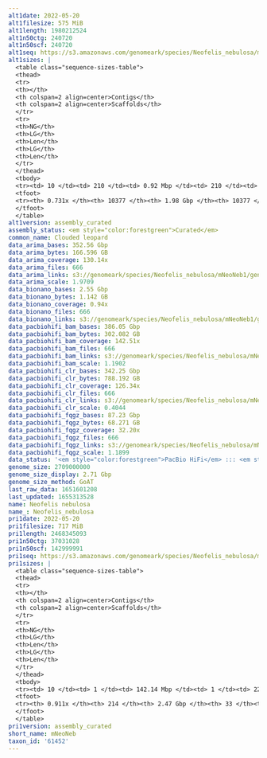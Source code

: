 ```yaml
---
alt1date: 2022-05-20
alt1filesize: 575 MiB
alt1length: 1980212524
alt1n50ctg: 240720
alt1n50scf: 240720
alt1seq: https://s3.amazonaws.com/genomeark/species/Neofelis_nebulosa/mNeoNeb1/assembly_curated/mNeoNeb1.alt.cur.20220520.fasta.gz
alt1sizes: |
  <table class="sequence-sizes-table">
  <thead>
  <tr>
  <th></th>
  <th colspan=2 align=center>Contigs</th>
  <th colspan=2 align=center>Scaffolds</th>
  </tr>
  <tr>
  <th>NG</th>
  <th>LG</th>
  <th>Len</th>
  <th>LG</th>
  <th>Len</th>
  </tr>
  </thead>
  <tbody>
  <tr><td> 10 </td><td> 210 </td><td> 0.92 Mbp </td><td> 210 </td><td> 0.92 Mbp </td></tr>  <tr><td> 20 </td><td> 574 </td><td> 0.62 Mbp </td><td> 574 </td><td> 0.62 Mbp </td></tr>  <tr><td> 30 </td><td> 1082 </td><td> 460.02 Kbp </td><td> 1082 </td><td> 460.02 Kbp </td></tr>  <tr><td> 40 </td><td> 1765 </td><td> 342.35 Kbp </td><td> 1765 </td><td> 342.35 Kbp </td></tr>  <tr style="background-color:#cccccc;"><td> 50 </td><td> 2707 </td><td> 240.72 Kbp </td><td> 2707 </td><td> 240.72 Kbp </td></tr>  <tr><td> 60 </td><td> 4145 </td><td> 144.32 Kbp </td><td> 4145 </td><td> 144.32 Kbp </td></tr>  <tr><td> 70 </td><td> 7484 </td><td> 41.70 Kbp </td><td> 7484 </td><td> 41.70 Kbp </td></tr>  <tr><td> 80 </td><td> 0 </td><td>  </td><td> 0 </td><td>  </td></tr>  <tr><td> 90 </td><td> 0 </td><td>  </td><td> 0 </td><td>  </td></tr>  <tr><td> 100 </td><td> 0 </td><td>  </td><td> 0 </td><td>  </td></tr>  </tbody>
  <tfoot>
  <tr><th> 0.731x </th><th> 10377 </th><th> 1.98 Gbp </th><th> 10377 </th><th> 1.98 Gbp </th></tr>
  </tfoot>
  </table>
alt1version: assembly_curated
assembly_status: <em style="color:forestgreen">Curated</em>
common_name: Clouded leopard
data_arima_bases: 352.56 Gbp
data_arima_bytes: 166.596 GB
data_arima_coverage: 130.14x
data_arima_files: 666
data_arima_links: s3://genomeark/species/Neofelis_nebulosa/mNeoNeb1/genomic_data/arima/<br>
data_arima_scale: 1.9709
data_bionano_bases: 2.55 Gbp
data_bionano_bytes: 1.142 GB
data_bionano_coverage: 0.94x
data_bionano_files: 666
data_bionano_links: s3://genomeark/species/Neofelis_nebulosa/mNeoNeb1/genomic_data/bionano/<br>
data_pacbiohifi_bam_bases: 386.05 Gbp
data_pacbiohifi_bam_bytes: 302.082 GB
data_pacbiohifi_bam_coverage: 142.51x
data_pacbiohifi_bam_files: 666
data_pacbiohifi_bam_links: s3://genomeark/species/Neofelis_nebulosa/mNeoNeb1/genomic_data/pacbio_hifi/<br>
data_pacbiohifi_bam_scale: 1.1902
data_pacbiohifi_clr_bases: 342.25 Gbp
data_pacbiohifi_clr_bytes: 788.192 GB
data_pacbiohifi_clr_coverage: 126.34x
data_pacbiohifi_clr_files: 666
data_pacbiohifi_clr_links: s3://genomeark/species/Neofelis_nebulosa/mNeoNeb1/genomic_data/pacbio_hifi/<br>
data_pacbiohifi_clr_scale: 0.4044
data_pacbiohifi_fqgz_bases: 87.23 Gbp
data_pacbiohifi_fqgz_bytes: 68.271 GB
data_pacbiohifi_fqgz_coverage: 32.20x
data_pacbiohifi_fqgz_files: 666
data_pacbiohifi_fqgz_links: s3://genomeark/species/Neofelis_nebulosa/mNeoNeb1/genomic_data/pacbio_hifi/<br>
data_pacbiohifi_fqgz_scale: 1.1899
data_status: '<em style="color:forestgreen">PacBio HiFi</em> ::: <em style="color:forestgreen">Bionano</em> ::: <em style="color:forestgreen">Arima</em>'
genome_size: 2709000000
genome_size_display: 2.71 Gbp
genome_size_method: GoAT
last_raw_data: 1651601208
last_updated: 1655313528
name: Neofelis nebulosa
name_: Neofelis_nebulosa
pri1date: 2022-05-20
pri1filesize: 717 MiB
pri1length: 2468345093
pri1n50ctg: 37031028
pri1n50scf: 142999991
pri1seq: https://s3.amazonaws.com/genomeark/species/Neofelis_nebulosa/mNeoNeb1/assembly_curated/mNeoNeb1.pri.cur.20220520.fasta.gz
pri1sizes: |
  <table class="sequence-sizes-table">
  <thead>
  <tr>
  <th></th>
  <th colspan=2 align=center>Contigs</th>
  <th colspan=2 align=center>Scaffolds</th>
  </tr>
  <tr>
  <th>NG</th>
  <th>LG</th>
  <th>Len</th>
  <th>LG</th>
  <th>Len</th>
  </tr>
  </thead>
  <tbody>
  <tr><td> 10 </td><td> 1 </td><td> 142.14 Mbp </td><td> 1 </td><td> 222.43 Mbp </td></tr>  <tr><td> 20 </td><td> 4 </td><td> 91.74 Mbp </td><td> 2 </td><td> 207.47 Mbp </td></tr>  <tr><td> 30 </td><td> 8 </td><td> 61.80 Mbp </td><td> 3 </td><td> 170.16 Mbp </td></tr>  <tr><td> 40 </td><td> 12 </td><td> 57.54 Mbp </td><td> 5 </td><td> 156.03 Mbp </td></tr>  <tr style="background-color:#cccccc;"><td> 50 </td><td> 18 </td><td style="background-color:#88ff88;"> 37.03 Mbp </td><td> 7 </td><td style="background-color:#88ff88;"> 143.00 Mbp </td></tr>  <tr><td> 60 </td><td> 26 </td><td> 26.78 Mbp </td><td> 9 </td><td> 128.49 Mbp </td></tr>  <tr><td> 70 </td><td> 38 </td><td> 17.01 Mbp </td><td> 11 </td><td> 95.68 Mbp </td></tr>  <tr><td> 80 </td><td> 61 </td><td> 9.78 Mbp </td><td> 14 </td><td> 83.65 Mbp </td></tr>  <tr><td> 90 </td><td> 140 </td><td> 1.07 Mbp </td><td> 18 </td><td> 46.37 Mbp </td></tr>  <tr><td> 100 </td><td> 0 </td><td>  </td><td> 0 </td><td>  </td></tr>  </tbody>
  <tfoot>
  <tr><th> 0.911x </th><th> 214 </th><th> 2.47 Gbp </th><th> 33 </th><th> 2.47 Gbp </th></tr>
  </tfoot>
  </table>
pri1version: assembly_curated
short_name: mNeoNeb
taxon_id: '61452'
---
```

